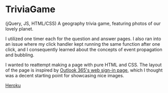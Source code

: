 # TriviaGame

(jQuery, JS, HTML/CSS) A geography trivia game, featuring photos of our lovely planet.

I utilized one timer each for the question and answer pages. I also ran into an issue where my click handler kept running the same function after one click, and I consequently learned about the concepts of event propagation and bubbling.

I wanted to reattempt making a page with pure HTML and CSS. The layout of the page is inspired by [Outlook 365's web sign-in page](https://outlook.office365.com/), which I thought was a decent starting point for showcasing nice images. 

[Heroku](#)